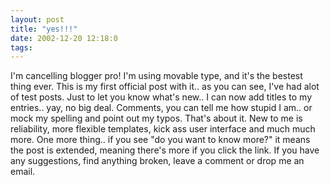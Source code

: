```yaml
---
layout: post
title: "yes!!!"
date: 2002-12-20 12:18:0
tags: 
---
```


I'm cancelling blogger pro! I'm using movable type, and it's the bestest thing ever. This is my first official post with it.. as you can see, I've had alot of test posts. Just to let you know what's new.. I can now add titles to my entries.. yay, no big deal. Comments, you can tell me how stupid I am.. or mock my spelling and point out my typos. That's about it. New to me is reliability, more flexible templates, kick ass user interface and much much more. One more thing.. if you see "do you want to know more?" it means the post is extended, meaning there's more if you click the link. If you have any suggestions, find anything broken, leave a comment or drop me an email.




